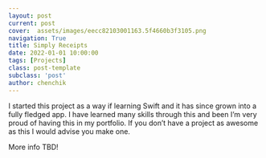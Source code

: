 ```yaml
---
layout: post
current: post
cover:  assets/images/eecc82103001163.5f4660b3f3105.png
navigation: True
title: Simply Receipts
date: 2022-01-01 10:00:00
tags: [Projects]
class: post-template
subclass: 'post'
author: chenchik
---
```


I started this project as a way if learning Swift and it has since grown into a fully fledged app. I have learned many skills through this and been I’m very proud of having this in my portfolio. If you don’t have a project as awesome as this I would advise you make one.

More info TBD!
